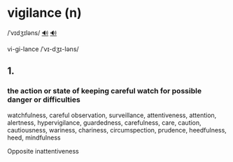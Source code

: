 # vigilance (n)

/ˈvɪdʒɪləns/ [🔊](https://www.oxfordlearnersdictionaries.com/media/english/uk_pron/v/vig/vigil/vigilance__gb_1.mp3) [🔊](https://www.oxfordlearnersdictionaries.com/media/english/us_pron/v/vig/vigil/vigilance__us_1.mp3)

vi-gi-lance /ˈvɪ-dʒɪ-ləns/

## 1.

### the action or state of keeping careful watch for possible danger or difficulties

watchfulness, careful observation, surveillance, attentiveness, attention, alertness, hypervigilance, guardedness, carefulness, care, caution, cautiousness, wariness, chariness, circumspection, prudence, heedfulness, heed, mindfulness

Opposite inattentiveness